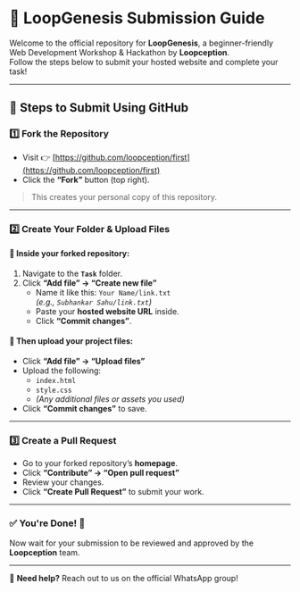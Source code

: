 # 🚀 LoopGenesis Submission Guide

Welcome to the official repository for **LoopGenesis**, a beginner-friendly Web Development Workshop & Hackathon by **Loopception**.  
Follow the steps below to submit your hosted website and complete your task!

---

## 🔹 Steps to Submit Using GitHub 

### 1️⃣ Fork the Repository
- Visit 👉 [https://github.com/loopception/first](https://github.com/loopception/first)
- Click the **“Fork”** button (top right).
> This creates your personal copy of this repository.

---

### 2️⃣ Create Your Folder & Upload Files

#### 📂 Inside your forked repository:
1. Navigate to the **`Task`** folder.
2. Click **“Add file” → “Create new file”**
   - Name it like this: `Your Name/link.txt`  
     _(e.g., `Subhankar Sahu/link.txt`)_
   - Paste your **hosted website URL** inside.
   - Click **“Commit changes”**.

#### 🧾 Then upload your project files:
- Click **“Add file” → “Upload files”**
- Upload the following:
  - `index.html`
  - `style.css`
  - *(Any additional files or assets you used)*  
- Click **“Commit changes”** to save.

---

### 3️⃣ Create a Pull Request
- Go to your forked repository’s **homepage**.
- Click **“Contribute” → “Open pull request”**
- Review your changes.
- Click **“Create Pull Request”** to submit your work.

---

### ✅ You're Done! 🎉
Now wait for your submission to be reviewed and approved by the **Loopception** team.

---

📌 **Need help?** Reach out to us on the official WhatsApp group!
